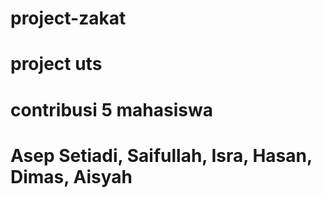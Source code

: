 # project-zakat
# project uts
# contribusi 5 mahasiswa
# Asep Setiadi, Saifullah, Isra, Hasan, Dimas, Aisyah
